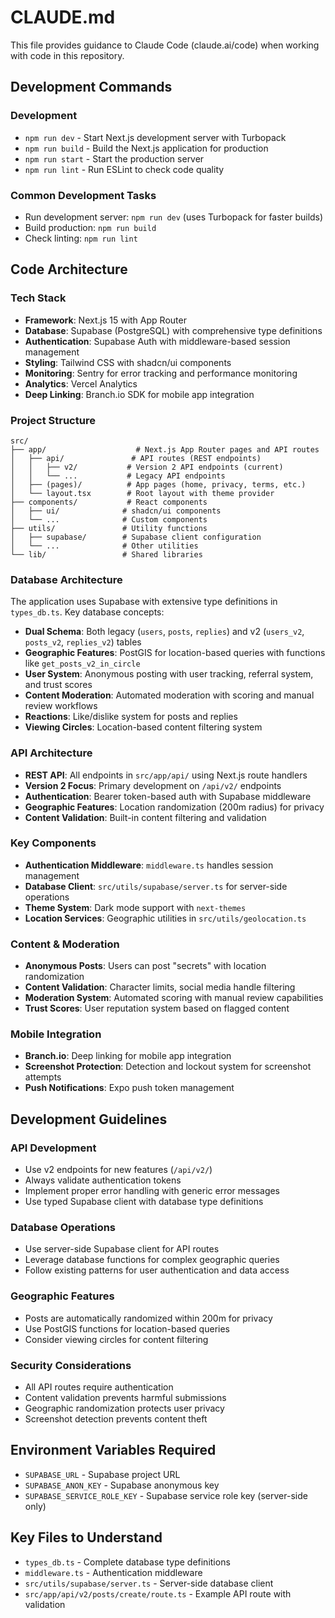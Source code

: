 # CLAUDE.md

This file provides guidance to Claude Code (claude.ai/code) when working with code in this repository.

## Development Commands

### Development
- `npm run dev` - Start Next.js development server with Turbopack
- `npm run build` - Build the Next.js application for production
- `npm run start` - Start the production server
- `npm run lint` - Run ESLint to check code quality

### Common Development Tasks
- Run development server: `npm run dev` (uses Turbopack for faster builds)
- Build production: `npm run build`
- Check linting: `npm run lint`

## Code Architecture

### Tech Stack
- **Framework**: Next.js 15 with App Router
- **Database**: Supabase (PostgreSQL) with comprehensive type definitions
- **Authentication**: Supabase Auth with middleware-based session management
- **Styling**: Tailwind CSS with shadcn/ui components
- **Monitoring**: Sentry for error tracking and performance monitoring
- **Analytics**: Vercel Analytics
- **Deep Linking**: Branch.io SDK for mobile app integration

### Project Structure
```
src/
├── app/                    # Next.js App Router pages and API routes
│   ├── api/               # API routes (REST endpoints)
│   │   ├── v2/           # Version 2 API endpoints (current)
│   │   └── ...           # Legacy API endpoints
│   ├── (pages)/          # App pages (home, privacy, terms, etc.)
│   └── layout.tsx        # Root layout with theme provider
├── components/           # React components
│   ├── ui/              # shadcn/ui components
│   └── ...              # Custom components
├── utils/               # Utility functions
│   ├── supabase/        # Supabase client configuration
│   └── ...              # Other utilities
└── lib/                 # Shared libraries
```

### Database Architecture
The application uses Supabase with extensive type definitions in `types_db.ts`. Key database concepts:

- **Dual Schema**: Both legacy (`users`, `posts`, `replies`) and v2 (`users_v2`, `posts_v2`, `replies_v2`) tables
- **Geographic Features**: PostGIS for location-based queries with functions like `get_posts_v2_in_circle`
- **User System**: Anonymous posting with user tracking, referral system, and trust scores
- **Content Moderation**: Automated moderation with scoring and manual review workflows
- **Reactions**: Like/dislike system for posts and replies
- **Viewing Circles**: Location-based content filtering system

### API Architecture
- **REST API**: All endpoints in `src/app/api/` using Next.js route handlers
- **Version 2 Focus**: Primary development on `/api/v2/` endpoints
- **Authentication**: Bearer token-based auth with Supabase middleware
- **Geographic Features**: Location randomization (200m radius) for privacy
- **Content Validation**: Built-in content filtering and validation

### Key Components
- **Authentication Middleware**: `middleware.ts` handles session management
- **Database Client**: `src/utils/supabase/server.ts` for server-side operations
- **Theme System**: Dark mode support with `next-themes`
- **Location Services**: Geographic utilities in `src/utils/geolocation.ts`

### Content & Moderation
- **Anonymous Posts**: Users can post "secrets" with location randomization
- **Content Validation**: Character limits, social media handle filtering
- **Moderation System**: Automated scoring with manual review capabilities
- **Trust Scores**: User reputation system based on flagged content

### Mobile Integration
- **Branch.io**: Deep linking for mobile app integration
- **Screenshot Protection**: Detection and lockout system for screenshot attempts
- **Push Notifications**: Expo push token management

## Development Guidelines

### API Development
- Use v2 endpoints for new features (`/api/v2/`)
- Always validate authentication tokens
- Implement proper error handling with generic error messages
- Use typed Supabase client with database type definitions

### Database Operations
- Use server-side Supabase client for API routes
- Leverage database functions for complex geographic queries
- Follow existing patterns for user authentication and data access

### Geographic Features
- Posts are automatically randomized within 200m for privacy
- Use PostGIS functions for location-based queries
- Consider viewing circles for content filtering

### Security Considerations
- All API routes require authentication
- Content validation prevents harmful submissions
- Geographic randomization protects user privacy
- Screenshot detection prevents content theft

## Environment Variables Required
- `SUPABASE_URL` - Supabase project URL
- `SUPABASE_ANON_KEY` - Supabase anonymous key
- `SUPABASE_SERVICE_ROLE_KEY` - Supabase service role key (server-side only)

## Key Files to Understand
- `types_db.ts` - Complete database type definitions
- `middleware.ts` - Authentication middleware
- `src/utils/supabase/server.ts` - Server-side database client
- `src/app/api/v2/posts/create/route.ts` - Example API route with validation